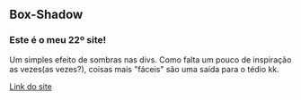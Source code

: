 ## Box-Shadow
### Este é o meu 22º site!

Um simples efeito de sombras nas divs. Como falta um pouco de inspiração as vezes(as vezes?), coisas mais "fáceis" são uma saída para o tédio kk.

[Link do site](https://arcmarcos.netlify.app/sites/22_boxshadow/index.html)
